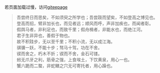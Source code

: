 若页面加载过慢，访问[giteepage](http://xuliang2020.gitee.io/web/)



> 吾尝终日而思矣，不如须臾之所学也；吾尝跂而望矣，不如登高之博见也。   
登高而招，臂非加长也，而见者远；顺风而呼，声非加疾也，而闻者彰。   
假舆马者，非利足也，而致千里；假舟楫者，非能水也，而绝江河。   
君子生非异也，善假于物也。   
故不积跬步，无以至千里；不积小流，无以成江海。   
骐骥一跃，不能十步；驽马十驾，功在不舍。   
锲而舍之，朽木不折；锲而不舍，金石可镂。   
蚓无爪牙之利，筋骨之强，上食埃土，下饮黄泉，用心一也。   
蟹六跪而二螯，非蛇鳝之穴无可寄托者，用心躁也。   